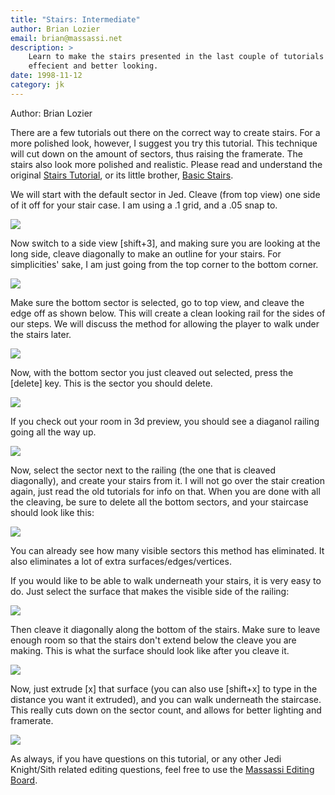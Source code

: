 ```yaml
---
title: "Stairs: Intermediate"
author: Brian Lozier
email: brian@massassi.net
description: >
    Learn to make the stairs presented in the last couple of tutorials more 
    effecient and better looking.
date: 1998-11-12
category: jk
---
```


Author: Brian Lozier

There are a few tutorials out there on the correct way to create stairs.
For a more polished look, however, I suggest you try this tutorial. This
technique will cut down on the amount of sectors, thus raising the
framerate. The stairs also look more polished and realistic. Please read
and understand the original [Stairs
Tutorial](/tutorials/stairs/), or its
little brother, [Basic Stairs](/tutorials/stair2/).
  
We will start with the default sector in Jed. Cleave (from top view) one
side of it off for your stair case. I am using a .1 grid, and a .05 snap
to.  
  

![](1.gif)

  
Now switch to a side view \[shift+3\], and making sure you are looking
at the long side, cleave diagonally to make an outline for your stairs.
For simplicities' sake, I am just going from the top corner to the
bottom corner.  
  

![](2.gif)

  
Make sure the bottom sector is selected, go to top view, and cleave the
edge off as shown below. This will create a clean looking rail for the
sides of our steps. We will discuss the method for allowing the player
to walk under the stairs later.  
  

![](3.gif)

  
Now, with the bottom sector you just cleaved out selected, press the
\[delete\] key. This is the sector you should delete.  
  

![](4.gif)

  
If you check out your room in 3d preview, you should see a diaganol
railing going all the way up.  
  

![](5.gif)

  
Now, select the sector next to the railing (the one that is cleaved
diagonally), and create your stairs from it. I will not go over the
stair creation again, just read the old tutorials for info on that. When
you are done with all the cleaving, be sure to delete all the bottom
sectors, and your staircase should look like this:  
  

![](6.gif)

  
You can already see how many visible sectors this method has eliminated.
It also eliminates a lot of extra surfaces/edges/vertices.  
  
If you would like to be able to walk underneath your stairs, it is very
easy to do. Just select the surface that makes the visible side of the
railing:  
  

![](7.gif)

  
Then cleave it diagonally along the bottom of the stairs. Make sure to
leave enough room so that the stairs don't extend below the cleave you
are making. This is what the surface should look like after you cleave
it.  
  

![](8.gif)

  
Now, just extrude \[x\] that surface (you can also use \[shift+x\] to
type in the distance you want it extruded), and you can walk underneath
the staircase. This really cuts down on the sector count, and allows for
better lighting and framerate.  
  

![](9.gif)

  
As always, if you have questions on this tutorial, or any other Jedi
Knight/Sith related editing questions, feel free to use the [Massassi
Editing Board](https://forums.massassi.net/).  
